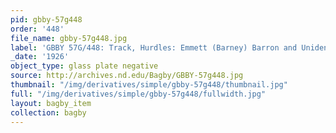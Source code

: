 ```yaml
---
pid: gbby-57g448
order: '448'
file_name: gbby-57g448.jpg
label: 'GBBY 57G/448: Track, Hurdles: Emmett (Barney) Barron and Unidentified - c1926'
_date: '1926'
object_type: glass plate negative
source: http://archives.nd.edu/Bagby/GBBY-57g448.jpg
thumbnail: "/img/derivatives/simple/gbby-57g448/thumbnail.jpg"
full: "/img/derivatives/simple/gbby-57g448/fullwidth.jpg"
layout: bagby_item
collection: bagby
---
```

